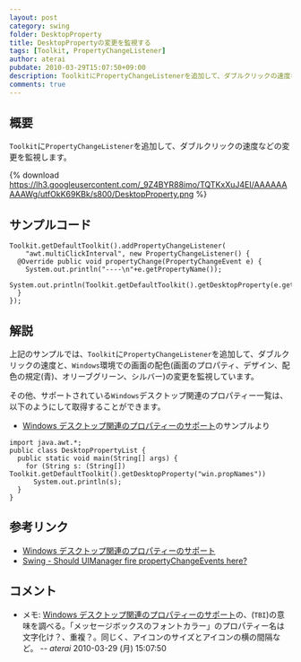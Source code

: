 ```yaml
---
layout: post
category: swing
folder: DesktopProperty
title: DesktopPropertyの変更を監視する
tags: [Toolkit, PropertyChangeListener]
author: aterai
pubdate: 2010-03-29T15:07:50+09:00
description: ToolkitにPropertyChangeListenerを追加して、ダブルクリックの速度などの変更を監視します。
comments: true
---
```

## 概要
`Toolkit`に`PropertyChangeListener`を追加して、ダブルクリックの速度などの変更を監視します。

{% download https://lh3.googleusercontent.com/_9Z4BYR88imo/TQTKxXuJ4EI/AAAAAAAAAWg/utfOkK69KBk/s800/DesktopProperty.png %}

## サンプルコード
<pre class="prettyprint"><code>Toolkit.getDefaultToolkit().addPropertyChangeListener(
    "awt.multiClickInterval", new PropertyChangeListener() {
  @Override public void propertyChange(PropertyChangeEvent e) {
    System.out.println("----\n"+e.getPropertyName());
    System.out.println(Toolkit.getDefaultToolkit().getDesktopProperty(e.getPropertyName()));
  }
});
</code></pre>

## 解説
上記のサンプルでは、`Toolkit`に`PropertyChangeListener`を追加して、ダブルクリックの速度と、`Windows`環境での画面の配色(画面のプロパティ、デザイン、配色の規定(青)、オリーブグリーン、シルバー)の変更を監視しています。

その他、サポートされている`Windows`デスクトップ関連のプロパティー一覧は、以下のようにして取得することができます。

- [Windows デスクトップ関連のプロパティーのサポート](http://docs.oracle.com/javase/jp/6/technotes/guides/swing/1.4/w2k_props.html)のサンプルより

<!-- dummy comment line for breaking list -->

<pre class="prettyprint"><code>import java.awt.*;
public class DesktopPropertyList {
  public static void main(String[] args) {
    for (String s: (String[]) Toolkit.getDefaultToolkit().getDesktopProperty("win.propNames"))
      System.out.println(s);
  }
}
</code></pre>

## 参考リンク
- [Windows デスクトップ関連のプロパティーのサポート](http://docs.oracle.com/javase/jp/6/technotes/guides/swing/1.4/w2k_props.html)
- [Swing - Should UIManager fire propertyChangeEvents here?](https://community.oracle.com/thread/1352133)

<!-- dummy comment line for breaking list -->

## コメント
- メモ: [Windows デスクトップ関連のプロパティーのサポート](http://docs.oracle.com/javase/jp/6/technotes/guides/swing/1.4/w2k_props.html)の、(`TBI`)の意味を調べる。「メッセージボックスのフォントカラー」のプロパティー名は文字化け？、重複？。同じく、アイコンのサイズとアイコンの横の間隔など。 -- *aterai* 2010-03-29 (月) 15:07:50

<!-- dummy comment line for breaking list -->
